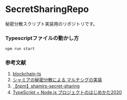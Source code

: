 # SecretSharingRepo
秘密分散スクリプト実装用のリポジトリです。



### Typescriptファイルの動かし方

```zsh
npm run start
```

### 参考文献
1. [blockchain-ts](https://github.com/mashharuki/blockchain-ts?organization=mashharuki&organization=mashharuki)
2. [シャミアの秘密分散による マルチシグの実装](https://block-chain.jp/others/shamir-secret-sharing/)
3. [【npm】shamirs-secret-sharing ](https://www.npmjs.com/package/shamirs-secret-sharing)
4. [TypeScript + Node.js プロジェクトのはじめかた2020](https://qiita.com/notakaos/items/3bbd2293e2ff286d9f49)